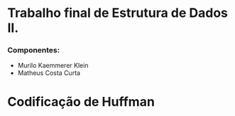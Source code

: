 # Trabalho final de Estrutura de Dados II.

### Componentes:

- Murilo Kaemmerer Klein
- Matheus Costa Curta

# Codificação de Huffman

